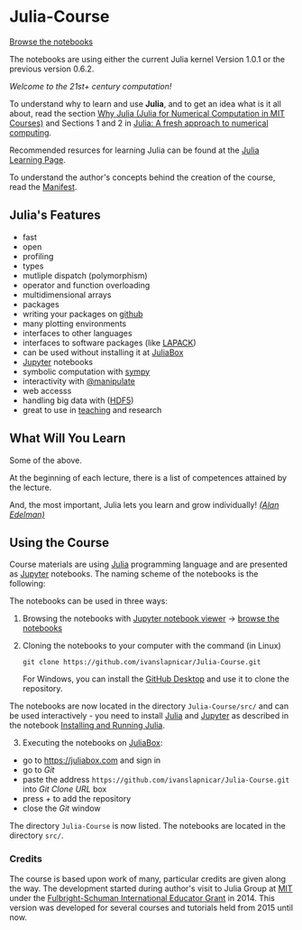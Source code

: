 # Julia-Course

[Browse the notebooks](http://nbviewer.jupyter.org/url/github.com/ivanslapnicar/Julia-Course/tree/master/src/)

The notebooks are using either the current Julia kernel Version 1.0.1 or the previous version 0.6.2.



_Welcome to the 21st+  century computation!_

To understand why to learn and use __Julia__, and to get an idea what is
it all about, read the section
[Why Julia (Julia for Numerical Computation in MIT Courses)](https://github.com/stevengj/julia-mit/blob/master/README.md#why-julia)
and Sections 1 and 2 in [Julia: A fresh approach to numerical
computing](http://arxiv.org/pdf/1411.1607v2.pdf).

Recommended resurces for learning Julia can be found at the
[Julia Learning Page](http://julialang.org/learning/).

To understand the author's concepts behind the creation of the course,
read the [Manifest](src/Manifest.md).

## Julia's Features

* fast
* open
* profiling
* types
* mutliple dispatch (polymorphism)
* operator and function overloading
* multidimensional arrays
* packages
* writing your packages on [github](https://github.com)
* many plotting environments
* interfaces to other languages
* interfaces to software packages (like [LAPACK](http://www.netlib.org/lapack))
* can be used without installing it at [JuliaBox](http://juliabox.com)
* [Jupyter](http://jupyter.org) notebooks
* symbolic computation with [sympy](http://sympy.org/en/index.html)
* interactivity with [@manipulate](https://github.com/JuliaLang/Interact.jl)
* web accesss
* handling big data with ([HDF5](http://www.hdfgroup.org/HDF5/))
* great to use in [teaching](http://julialang.org/teaching/) and research

## What Will You Learn

Some of the above.

At the beginning of each lecture, there is a list of competences attained by the lecture.

And, the most important, Julia lets you learn and grow individually! [_(Alan Edelman)_](http://www-math.mit.edu/~edelman/index.php)

## Using the Course

Course materials are using [Julia](http://julialang.org/) programming
language and are presented as [Jupyter](http://jupyter.org/) notebooks.
The naming scheme of the notebooks is the following:

The notebooks can be used in three ways:

1. Browsing the notebooks with
[Jupyter notebook viewer](http://nbviewer.jupyter.org/) ->
[browse the notebooks](http://nbviewer.jupyter.org/url/github.com/ivanslapnicar/Julia-Course/tree/master/src/)

2. Cloning the notebooks to your computer with the command (in Linux)

    `git clone https://github.com/ivanslapnicar/Julia-Course.git`

    For Windows, you can install the
[GitHub Desktop](https://desktop.github.com/)
and use it to clone the repository.

  The notebooks are now located in the directory `Julia-Course/src/` and
can be used interactively  - you need to install [Julia](http://julialang.org/)
and [Jupyter](http://jupyter.org/) as described in the notebook
[Installing and Running Julia](00%20Installing%20and%20Running%20Julia.ipynb).

3. Executing the notebooks on [JuliaBox](https://juliabox.com/):

  * go to https://juliabox.com and sign in
  * go to _Git_
  * paste the address `https://github.com/ivanslapnicar/Julia-Course.git` into
_Git Clone URL_ box
  * press _+_ to add the repository
  * close the _Git_ window

  The directory `Julia-Course` is now listed. The notebooks are
  located in the directory `src/`.

### Credits

The course is based upon work of many, particular credits are given along the way. The development started during author's visit to Julia Group at [MIT](http://www.mit./edu) under the [Fulbright-Schuman International Educator Grant](http://www.fulbrightschuman.eu/) in 2014.
This version was developed for several courses and tutorials held from 2015 until now.
